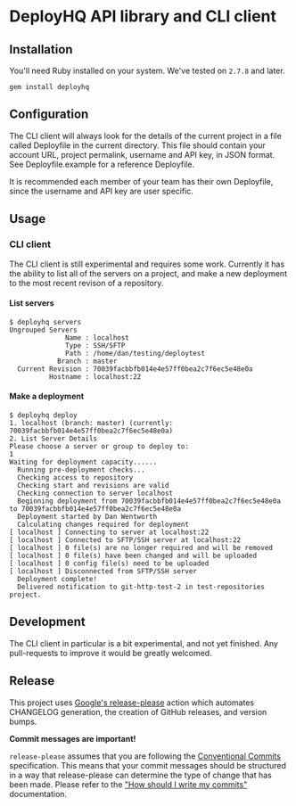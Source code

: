 # DeployHQ API library and CLI client

## Installation

You'll need Ruby installed on your system. We've tested on `2.7.8` and later.

```
gem install deployhq
```

## Configuration

The CLI client will always look for the details of the current project in a
file called Deployfile in the current directory. This file should contain your
account URL, project permalink, username and API key, in JSON format. See
Deployfile.example for a reference Deployfile.

It is recommended each member of your team has their own Deployfile, since the
username and API key are user specific.

## Usage

### CLI client

The CLI client is still experimental and requires some work. Currently it has
the ability to list all of the servers on a project, and make a new deployment
to the most recent revison of a repository.

#### List servers
```
$ deployhq servers
Ungrouped Servers
              Name : localhost
              Type : SSH/SFTP
              Path : /home/dan/testing/deploytest
            Branch : master
  Current Revision : 70039facbbfb014e4e57ff0bea2c7f6ec5e48e0a
          Hostname : localhost:22
```

#### Make a deployment
```
$ deployhq deploy
1. localhost (branch: master) (currently: 70039facbbfb014e4e57ff0bea2c7f6ec5e48e0a)
2. List Server Details
Please choose a server or group to deploy to:
1
Waiting for deployment capacity......
  Running pre-deployment checks...
  Checking access to repository
  Checking start and revisions are valid
  Checking connection to server localhost
  Beginning deployment from 70039facbbfb014e4e57ff0bea2c7f6ec5e48e0a to 70039facbbfb014e4e57ff0bea2c7f6ec5e48e0a
  Deployment started by Dan Wentworth
  Calculating changes required for deployment
[ localhost ] Connecting to server at localhost:22
[ localhost ] Connected to SFTP/SSH server at localhost:22
[ localhost ] 0 file(s) are no longer required and will be removed
[ localhost ] 0 file(s) have been changed and will be uploaded
[ localhost ] 0 config file(s) need to be uploaded
[ localhost ] Disconnected from SFTP/SSH server
  Deployment complete!
  Delivered notification to git-http-test-2 in test-repositories project.
```

## Development

The CLI client in particular is a bit experimental, and not yet finished. Any
pull-requests to improve it would be greatly welcomed.

## Release

This project uses [Google's release-please](https://github.com/googleapis/release-please) action which automates CHANGELOG generation, the creation of GitHub releases, and version bumps.

**Commit messages are important!**

`release-please` assumes that you are following the [Conventional Commits](https://www.conventionalcommits.org/en/v1.0.0/) specification.
This means that your commit messages should be structured in a way that release-please can determine the type of change that has been made.
Please refer to the ["How should I write my commits"](https://github.com/googleapis/release-please?tab=readme-ov-file#how-should-i-write-my-commits) documentation.
